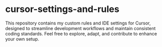 # cursor-settings-and-rules
This repository contains my custom rules and IDE settings for Cursor, designed to streamline development workflows and maintain consistent coding standards. Feel free to explore, adapt, and contribute to enhance your own setup.

